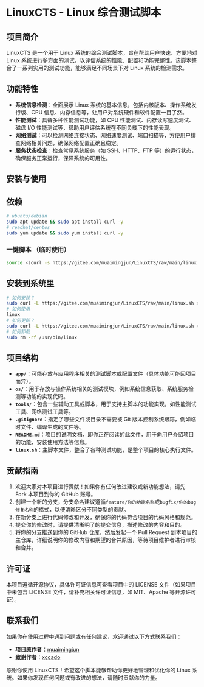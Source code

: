 # LinuxCTS - Linux 综合测试脚本

## 项目简介

LinuxCTS 是一个用于 Linux 系统的综合测试脚本，旨在帮助用户快速、方便地对 Linux 系统进行多方面的测试，以评估系统的性能、配置和功能完整性。该脚本整合了一系列实用的测试功能，能够满足不同场景下对 Linux 系统的检测需求。

## 功能特性

- **系统信息检测**：全面展示 Linux 系统的基本信息，包括内核版本、操作系统发行版、CPU 信息、内存信息等，让用户对系统硬件和软件配置一目了然。
- **性能测试**：具备多种性能测试功能，如 CPU 性能测试、内存读写速度测试、磁盘 I/O 性能测试等，帮助用户评估系统在不同负载下的性能表现。
- **网络测试**：可以检测网络连接状态、网络速度测试、端口扫描等，方便用户排查网络相关问题，确保网络配置正确且稳定。
- **服务状态检查**：检查常见系统服务（如 SSH、HTTP、FTP 等）的运行状态，确保服务正常运行，保障系统的可用性。

## 安装与使用

## 依赖

```bash
# ubuntu/debian
sudo apt update && sudo apt install curl -y
# readhat/centos
sudo yum update && sudo yum install curl -y
```

### 一键脚本 （临时使用）

```bash
source <(curl -s https://gitee.com/muaimingjun/LinuxCTS/raw/main/linux.sh)
```

## 安装到系统里

```bash
# 如何安装？
sudo curl -L https://gitee.com/muaimingjun/LinuxCTS/raw/main/linux.sh > /usr/bin/linux && sudo chmod +x /usr/bin/linux
# 如何使用
linux
# 如何更新？
sudo curl -L https://gitee.com/muaimingjun/LinuxCTS/raw/main/linux.sh > /usr/bin/linux && sudo chmod +x /usr/bin/linux
# 如何卸载
sudo rm -rf /usr/bin/linux
```

## 项目结构

- **`app/`**：可能存放与应用程序相关的测试脚本或配置文件（具体功能可能因项目而异）。
- **`os/`**：用于存放与操作系统相关的测试模块，例如系统信息获取、系统服务检测等功能的实现代码。
- **`tools/`**：包含一些辅助工具或脚本，用于支持主脚本的功能实现，如性能测试工具、网络测试工具等。
- **`.gitignore`**：指定了哪些文件或目录不需要被 Git 版本控制系统跟踪，例如临时文件、编译生成的文件等。
- **`README.md`**：项目的说明文档，即你正在阅读的此文件，用于向用户介绍项目的功能、安装使用方法等信息。
- **`linux.sh`**：主脚本文件，整合了各种测试功能，是整个项目的核心执行文件。

## 贡献指南

1. 欢迎大家对本项目进行贡献！如果你有任何改进建议或新功能想法，请先 Fork 本项目到你的 GitHub 账号。
2. 创建一个新的分支，分支命名建议遵循`feature/你的功能名称`或`bugfix/你的bug修复名称`的格式，以便清晰区分不同类型的贡献。
3. 在新分支上进行代码修改和开发，确保你的代码符合项目的代码风格和规范。
4. 提交你的修改时，请提供清晰明了的提交信息，描述修改的内容和目的。
5. 将你的分支推送到你的 GitHub 仓库，然后发起一个 Pull Request 到本项目的主仓库，详细说明你的修改内容和期望的合并原因，等待项目维护者进行审核和合并。

## 许可证

本项目遵循开源协议，具体许可证信息可查看项目中的 LICENSE 文件（如果项目中未包含 LICENSE 文件，请补充相关许可证信息，如 MIT、Apache 等开源许可证）。

## 联系我们

如果你在使用过程中遇到问题或有任何建议，欢迎通过以下方式联系我们：

- **项目原作者**：[muaimingjun](https://gitee.com/muaimingjun)
- **致谢作者**：[xccado](https://github.com/xccado/LinuxCTS)

感谢你使用 LinuxCTS！希望这个脚本能够帮助你更好地管理和优化你的 Linux 系统。如果你发现任何问题或有改进的想法，请随时贡献你的力量。